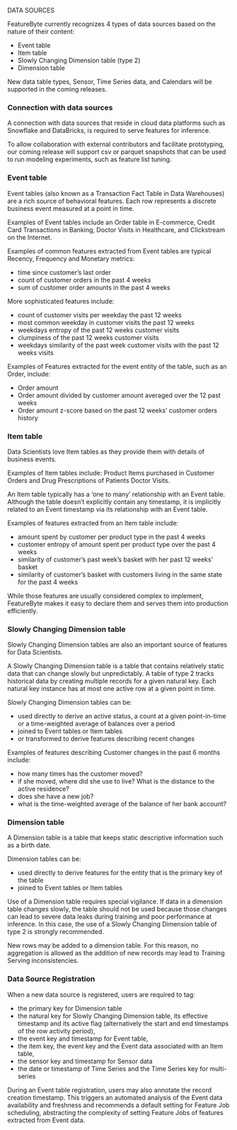 DATA SOURCES

FeatureByte currently recognizes 4 types of data sources based on the nature of their content:

* Event table
* Item table
* Slowly Changing Dimension table (type 2)
* Dimension table

New data table types,  Sensor, Time Series data, and Calendars will be supported in the coming releases.

### Connection with data sources
A connection with data sources that reside in cloud data platforms such as Snowflake and DataBricks, is required to serve features for inference.

To allow collaboration with external contributors and facilitate prototyping, our coming release will support csv or parquet snapshots that can be used to run modeling experiments, such as feature list tuning.


### Event table
Event tables (also known as a Transaction Fact Table in Data Warehouses) are a rich source of behavioral features. Each row represents a discrete business event measured at a point in time.

Examples of Event tables include an Order table in E-commerce, Credit Card Transactions in Banking, Doctor Visits in Healthcare, and Clickstream on the Internet.

Examples of common features extracted from Event tables are typical Recency, Frequency and Monetary metrics:

* time since customer’s last order
* count of customer orders in the past 4 weeks
* sum of customer order amounts in the past 4 weeks

More sophisticated features include:

* count of customer visits per weekday the past 12 weeks
* most common weekday in customer visits the past 12 weeks
* weekdays entropy of the past 12 weeks customer visits
* clumpiness of the past 12 weeks customer visits
* weekdays similarity of the past week customer visits with the past 12 weeks visits

Examples of Features extracted for the event entity of the table, such as an Order, include:

* Order amount
* Order amount divided by customer amount averaged over the 12 past weeks
* Order amount z-score based on the past 12 weeks’ customer orders history

### Item table
Data Scientists love Item tables as they provide them with details of business events.

Examples of Item tables include: Product Items purchased in Customer Orders and Drug Prescriptions of Patients Doctor Visits.

An Item table typically has a ‘one to many’ relationship with an Event table. Although the table doesn’t explicitly contain any timestamp, it is implicitly related to an Event timestamp via its relationship with an Event table.

Examples of features extracted from an Item table include:

* amount spent by customer per product type in the past 4 weeks
* customer entropy of amount spent per product type over the past 4 weeks
* similarity of customer’s past week’s basket with her past 12 weeks’ basket
* similarity of customer’s basket with customers living in the same state for the past 4 weeks

While those features are usually considered complex to implement, FeatureByte makes it easy to declare them and serves them into production efficiently.

### Slowly Changing Dimension table
Slowly Changing Dimension tables are also an important source of features for Data Scientists.

A Slowly Changing Dimension table is a table that contains relatively static data that can change slowly but unpredictably. A table of type 2 tracks historical data by creating multiple records for a given natural key. Each natural key instance has at most one active row at a given point in time.

Slowly Changing Dimension tables can be:

* used directly to derive an active status, a count at a given point-in-time or a time-weighted average of balances over a period
* joined to Event tables or Item tables
* or transformed to derive features describing recent changes

Examples of features describing Customer changes in the past 6 months include:

* how many times has the customer moved?
* if she moved, where did she use to live? What is the distance to the active residence?
* does she have a new job?
* what is the time-weighted average of the balance of her bank account?

### Dimension table
A Dimension table is a table that keeps static descriptive information such as a birth date.

Dimension tables can be:

* used directly to derive features for the entity that is the primary key of the table
* joined to Event tables or Item tables

Use of a Dimension table requires special vigilance. If data in a dimension table changes slowly, the table should not be used because those changes can lead to severe data leaks during training and poor performance at inference. In this case, the use of a Slowly Changing Dimension table of type 2 is strongly recommended.

New rows may be added to a dimension table. For this reason, no aggregation is allowed as the addition of new records may lead to Training Serving inconsistencies.

### Data Source Registration
When a new data source is registered, users are required to tag:

* the primary key for Dimension table
* the natural key for Slowly Changing Dimension table, its effective timestamp and its active flag (alternatively the start and end timestamps of the row activity period),
* the event key and timestamp for Event table,
* the item key, the event key and the Event data associated with an Item table,
* the sensor key and timestamp for Sensor data
* the date or timestamp of Time Series and the Time Series key for multi-series 

During an Event table registration, users may also annotate the record creation timestamp. This triggers an automated analysis of the Event data availability and freshness and recommends a default setting for Feature Job scheduling, abstracting the complexity of setting Feature Jobs of features extracted from Event data.
